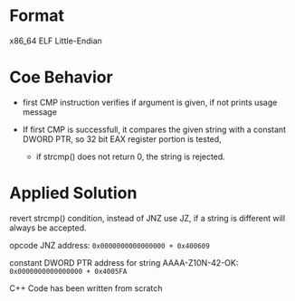 
# Format

x86_64 ELF Little-Endian

# Coe Behavior


- first CMP instruction verifies if argument is given, if not prints usage message

- If first CMP is successfull, it compares the given string with a constant DWORD PTR, so 32 bit EAX register portion is tested,

  - if strcmp() does not return 0, the string is rejected.


# Applied Solution

revert strcmp() condition, instead of JNZ use JZ, if a string is different will always be accepted.

opcode JNZ address: `0x0000000000000000 + 0x400609`

constant DWORD PTR address for string AAAA-Z10N-42-OK: `0x0000000000000000 + 0x4005FA`

C++ Code has been written from scratch
